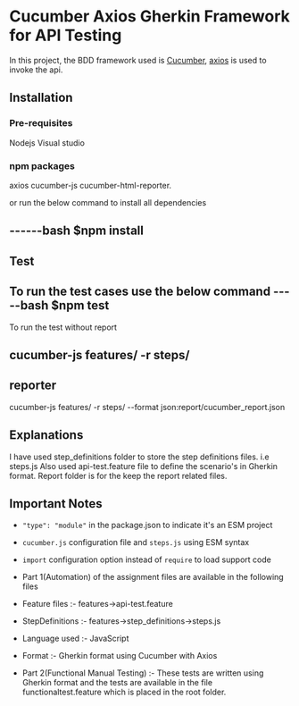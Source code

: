 # Cucumber Axios Gherkin Framework for API Testing

In this project, the BDD framework used is [Cucumber](https://cucumber.io/), [axios](https://github.com/axios/axios) is used to invoke the api.


## Installation

### Pre-requisites
Nodejs
Visual studio

### npm packages

axios
cucumber-js
cucumber-html-reporter.

or run the below command to install all dependencies

------bash
$npm install
----------

## Test

To run the test cases use the below command 
-----bash
$npm test
-----
To run the test without report

cucumber-js features/ -r steps/
------

## reporter
cucumber-js features/ -r steps/ --format json:report/cucumber_report.json

## Explanations
I have used step_definitions folder to store the step definitions files. i.e steps.js
Also used api-test.feature file to define the scenario's in Gherkin format.
Report folder is for the keep the report related files.


## Important Notes
- `"type": "module"` in the package.json to indicate it's an ESM project
- `cucumber.js` configuration file and `steps.js` using ESM syntax
- `import` configuration option instead of `require` to load support code

- Part 1(Automation) of the assignment files are available in the following files
- Feature files :- features->api-test.feature
- StepDefinitions :- features->step_definitions->steps.js
- Language used :- JavaScript
- Format :- Gherkin format using Cucumber with Axios

- Part 2(Functional Manual Testing) :- These tests are written using Gherkin format and the tests are available in the file functionaltest.feature which is placed in the root folder.

